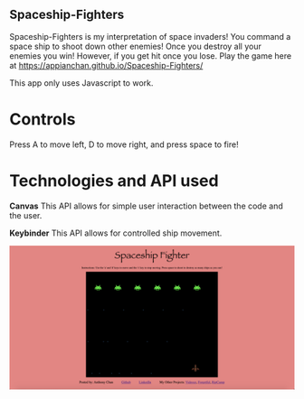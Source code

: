 ## Spaceship-Fighters

Spaceship-Fighters is my interpretation of space invaders! You command a space ship to shoot down other enemies! Once you destroy all your enemies you win! However, if you get hit once you lose. Play the game here at https://appianchan.github.io/Spaceship-Fighters/

This app only uses Javascript to work. 

# Controls
Press A to move left, D to move right, and press space to fire!

# Technologies and API used
**Canvas** 
This API allows for simple user interaction between the code and the user. 

**Keybinder**
This API allows for controlled ship movement. 

<img src="./screenshots/Screen Shot 2020-05-28 at 1.47.12 PM.png">


